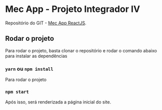 # Mec App - Projeto Integrador IV

Repositório do GIT - [Mec App ReactJS](https://github.com/vitor-ramalho/mec-app-react).

## Rodar o projeto

Para rodar o projeto, basta clonar o repositório e rodar o comando abaixo para instalar as dependências

### `yarn` ou `npm install`

Para rodar o projeto

### `npm start`

Após isso, será renderizada a página inicial do site.
